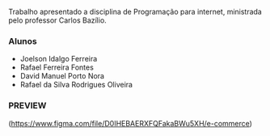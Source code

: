 Trabalho apresentado a disciplina de Programação para internet, ministrada pelo professor Carlos Bazílio.

### Alunos
- Joelson Idalgo Ferreira
- Rafael Ferreira Fontes
- David Manuel Porto Nora
- Rafael da Silva Rodrigues Oliveira

### PREVIEW
(https://www.figma.com/file/D0IHEBAERXFQFakaBWu5XH/e-commerce)